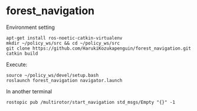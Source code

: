 # forest_navigation

Environment setting
```
apt-get install ros-noetic-catkin-virtualenv
mkdir ~/policy_ws/src && cd ~/policy_ws/src
git clone https://github.com/HarukiKozukapenguin/forest_navigation.git
catkin build
```

Execute:
```
source ~/policy_ws/devel/setup.bash
roslaunch forest_navigation navigator.launch
```
In another terminal
```
rostopic pub /multirotor/start_navigation std_msgs/Empty "{}" -1
```
